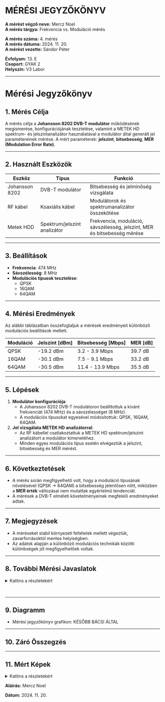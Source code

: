 <html lang="en-US">

  <head>
    <meta charset='utf-8'>
    <meta http-equiv="X-UA-Compatible" content="IE=edge">
    <meta name="viewport" content="width=device-width,maximum-scale=2">
    <link rel="stylesheet" type="text/css" media="screen" href="/jegyzokonyv/assets/css/style.css?v=fd8824f5d621979eab4af03bf6a18efe7538639e">

  </head>

  <body>

<h1 id="mérési-jegyzőkönyv">MÉRÉSI JEGYZŐKÖNYV</h1>

<p><strong>A mérést végző neve:</strong> Mercz Noel<br />
<strong>A mérés tárgya:</strong> Frekvencia vs. Moduláció mérés</p>

<p><strong>A mérés száma:</strong> 4. mérés<br />
<strong>A mérés dátuma:</strong> 2024. 11. 20.<br />
<strong>A mérést vezette:</strong> Sándor Péter</p>

<p><strong>Évfolyam:</strong> 13. E<br />
<strong>Csoport:</strong> GYAK 2<br />
<strong>Helyszín:</strong> V3 Labor</p>

<hr />

<h1 id="mérési-jegyzőkönyv-1">Mérési Jegyzőkönyv</h1>

<h2 id="1-mérés-célja">1. Mérés Célja</h2>
<p>A mérés célja a <strong>Johansson 8202 DVB-T modulátor</strong> működésének megismerése, konfigurációjának tesztelése, valamint a METEK HD spektrum- és jelszintanalizátor használatával a modulátor által generált jel paramétereinek mérése. A mért paraméterek: <strong>jelszint</strong>, <strong>bitsebesség</strong>, <strong>MER (Modulation Error Rate)</strong>.</p>

<hr />

<h2 id="2-használt-eszközök">2. Használt Eszközök</h2>

<table>
  <thead>
    <tr>
      <th>Eszköz</th>
      <th>Típus</th>
      <th>Funkció</th>
    </tr>
  </thead>
  <tbody>
    <tr>
      <td>Johansson 8202</td>
      <td>DVB-T modulátor</td>
      <td>Bitsebesség és jelminőség vizsgálata</td>
    </tr>
    <tr>
      <td>RF kábel</td>
      <td>Koaxiális kábel</td>
      <td>Modulátorok és spektrumanalizátor összekötése</td>
    </tr>
    <tr>
      <td>Metek HDD</td>
      <td>Spektrum/jelszint analizátor</td>
      <td>Frekvencia, moduláció, sávszélesség, jelszint, MER és bitsebesség mérése</td>
    </tr>
  </tbody>
</table>

<hr />

<h2 id="3-beállítások">3. Beállítások</h2>
<ul>
  <li><strong>Frekvencia</strong>: 474 MHz</li>
  <li><strong>Sávszélesség</strong>: 8 MHz</li>
  <li><strong>Modulációs típusok tesztelése</strong>:
    <ul>
      <li>QPSK</li>
      <li>16QAM</li>
      <li>64QAM</li>
    </ul>
  </li>
</ul>

<hr />

<h2 id="4-mérési-eredmények">4. Mérési Eredmények</h2>
<p>Az alábbi táblázatban összefoglaljuk a mérések eredményeit különböző modulációs beállítások mellett.</p>

<table>
  <thead>
    <tr>
      <th><strong>Moduláció</strong></th>
      <th><strong>Jelszint [dBm]</strong></th>
      <th><strong>Bitsebesség [Mbps]</strong></th>
      <th><strong>MER [dB]</strong></th>
    </tr>
  </thead>
  <tbody>
    <tr>
      <td>QPSK</td>
      <td>-19.2 dBm</td>
      <td>3.2 - 3.9 Mbps</td>
      <td>39.7 dB</td>
    </tr>
    <tr>
      <td>16QAM</td>
      <td>-30.1 dBm</td>
      <td>7.5 - 9.1 Mbps</td>
      <td>33.2 dB</td>
    </tr>
    <tr>
      <td>64QAM</td>
      <td>-30.5 dBm</td>
      <td>11.4 - 13.9 Mbps</td>
      <td>35.5 dB</td>
    </tr>
  </tbody>
</table>

<hr />

<h2 id="5-lépések">5. Lépések</h2>
<ol>
  <li><strong>Modulátor konfigurációja</strong>:
    <ul>
      <li>A Johansson 8202 DVB-T modulátoron beállítottuk a kívánt frekvenciát (474 MHz) és a sávszélességet (8 MHz).</li>
      <li>A modulációs típusokat egyesével módosítottuk: QPSK, 16QAM, 64QAM.</li>
    </ul>
  </li>
  <li><strong>Jel vizsgálata METEK HD analizátorral</strong>:
    <ul>
      <li>Az RF kábellel csatlakoztattuk a METEK HD spektrum/jelszint analizátort a modulátor kimenetéhez.</li>
      <li>Minden egyes modulációs típus esetén elvégeztük a jelszint, bitsebesség és MER mérést.</li>
    </ul>
  </li>
</ol>

<hr />

<h2 id="6-következtetések">6. Következtetések</h2>
<ul>
  <li>A mérés során megfigyelhető volt, hogy a moduláció típusának növelésével (QPSK → 64QAM) a bitsebesség jelentősen nőtt, miközben a <strong>MER érték</strong> változásai nem mutattak egyértelmű tendenciát.</li>
  <li>A mérések a DVB-T elméleti követelményeinek megfelelő eredményeket adtak.</li>
</ul>

<hr />

<h2 id="7-megjegyzések">7. Megjegyzések</h2>
<ul>
  <li>A méréseket stabil környezeti feltételek mellett végeztük, zavarforrásoktól mentes helyiségben.</li>
  <li>Az adatok alapján a különböző modulációs technikák közötti különbségek jól megfigyelhetőek voltak.</li>
</ul>

<hr />

<h2 id="8-további-mérési-javaslatok">8. További Mérési Javaslatok</h2>

<details>   

<summary>Kattins a részletekért</summary>   

<h1>Mérési Javaslatok</h1>

    <h2>1. Szélsőséges Jelszint Tesztelése</h2>
    <ul>
        <li><strong>Cél:</strong> Vizsgálni, hogyan viselkedik a rendszer különböző jelszint értékek mellett.</li>
        <li><strong>Lépések:</strong>
            <ol>
                <li>Állítsuk be a jelszintet az RF kimeneten szélsőségesen alacsony és magas értékekre (pl. -60 dBm, -20 dBm).</li>
                <li>Mérjük meg a bitsebességet és a MER-t a kiválasztott modulációs típusok mellett.</li>
            </ol>
        </li>
        <li><strong>Elvárt eredmények:</strong> Magasabb jelszintnél stabilabb adatátvitel, alacsonyabb jelszintnél romló MER és csökkenő bitsebesség.</li>
    </ul>

    <hr />

    <h2>2. Szűkebb és Szélesebb Sávszélesség Hatásai</h2>
    <ul>
        <li><strong>Cél:</strong> Megvizsgálni a sávszélesség változtatásának hatását a jel minőségére és teljesítményére.</li>
        <li><strong>Lépések:</strong>
            <ol>
                <li>Állítsuk be a sávszélességet különböző értékekre (pl. 6 MHz, 7 MHz, 8 MHz).</li>
                <li>Rögzítsük a jelszintet, MER-t és a bitsebességet.</li>
            </ol>
        </li>
        <li><strong>Elvárt eredmények:</strong> Szélesebb sávszélességnél nagyobb bitsebesség, de csökkenhet a MER.</li>
    </ul>

    <hr />

    <h2>3. Zavarforrások Hatása</h2>
    <ul>
        <li><strong>Cél:</strong> Meghatározni, hogy a közeli rádiófrekvenciás zavarok hogyan befolyásolják a jelek minőségét.</li>
        <li><strong>Lépések:</strong>
            <ol>
                <li>Helyezzünk egy zavarforrást (pl. másik RF jeladó) a vizsgált frekvencia közelébe.</li>
                <li>Mérjük meg a jelszintet, MER-t és a bitsebességet különböző távolságokból.</li>
            </ol>
        </li>
        <li><strong>Elvárt eredmények:</strong> Zavarforrás jelenléte csökkentheti a MER-t és növelheti a hibaarányt.</li>
    </ul>

    <hr />

    <h2>4. Moduláció Stabilitásának Vizsgálata Időfüggvényében</h2>
    <ul>
        <li><strong>Cél:</strong> Tesztelni, hogy hosszabb időtartam alatt mennyire stabil a jel különböző modulációs típusok esetén.</li>
        <li><strong>Lépések:</strong>
            <ol>
                <li>Állítsuk be az eszközt egy modulációs típusra (pl. 64QAM).</li>
                <li>Mérjünk jelszintet, MER-t és bitsebességet óránként legalább 12 órán keresztül.</li>
            </ol>
        </li>
        <li><strong>Elvárt eredmények:</strong> Stabil rendszer esetén a paramétereknek változatlannak kell maradniuk.</li>
    </ul>

    <hr />

    <h2>5. Szomszédos Csatornák Vizsgálata</h2>
    <ul>
        <li><strong>Cél:</strong> Megérteni, hogyan befolyásolja a szomszédos csatornák jelenléte a méréseket.</li>
        <li><strong>Lépések:</strong>
            <ol>
                <li>Aktiváljunk egy szomszédos csatornán (pl. 482 MHz vagy 498 MHz) másik DVB-T jelet.</li>
                <li>Mérjük meg a főcsatorna (490 MHz) paramétereit.</li>
            </ol>
        </li>
        <li><strong>Elvárt eredmények:</strong> Növekvő interferencia esetén csökkenhet a MER és romolhat a jel minősége.</li>
    </ul>

    <hr />

    <h2>6. Jelkésleltetés Vizsgálata</h2>
    <ul>
        <li><strong>Cél:</strong> Ellenőrizni a rendszer válaszidejét különböző beállítások mellett.</li>
        <li><strong>Lépések:</strong>
            <ol>
                <li>Állítsunk be eltérő modulációkat és sávszélességeket.</li>
                <li>Mérjük meg a jelkésleltetést (pl. speciális analizátorral vagy műszerekkel).</li>
            </ol>
        </li>
        <li><strong>Elvárt eredmények:</strong> A sávszélesség és moduláció változtatása hatással lehet a késleltetésre.</li>
    </ul>

    <hr />

    <h2>7. Hőmérséklet Hatásának Vizsgálata</h2>
    <ul>
        <li><strong>Cél:</strong> Megérteni, hogyan befolyásolja a környezeti hőmérséklet a rendszer teljesítményét.</li>
        <li><strong>Lépések:</strong>
            <ol>
                <li>Végezze el a méréseket különböző hőmérsékleteken (pl. 0°C, 25°C, 30°C).</li>
                <li>Rögzítse a jelszint, MER és bitsebesség értékeket.</li>
            </ol>
        </li>
        <li><strong>Elvárt eredmények:</strong> Szélsőséges hőmérsékleteken csökkenhet a rendszer stabilitása.</li>
    </ul>  

</details>

<p><br /></p>

<hr />

<h2 id="9-diagramm">9. Diagramm</h2>
<ul>
  <li>Mérési jegyzőkönyv grafikon: 
KÉSŐBB BÁCSI ÁLTAL
</ul>

</li>

<hr />

<h2 id="10-záró-összegzés">10. Záró Összegzés</h2>

<hr />

<h2 id="11-mért-képek">11. Mért Képek</h2>

<details>
<summary>Kattins a részletekért</summary>

<br />

<img src="https://noel-mercz.github.io/Meresijegyzokonyvek/04_meres/kepek/kep1.bmp" />

<br />

<img src="https://noel-mercz.github.io/Meresijegyzokonyvek/04_meres/kepek/kep2.bmp" />

<br />

<img src="https://noel-mercz.github.io/Meresijegyzokonyvek/04_meres/kepek/kep3.bmp" />

<br />

<img src="https://noel-mercz.github.io/Meresijegyzokonyvek/04_meres/kepek/kep4.bmp" />

<br />

<img src="https://noel-mercz.github.io/Meresijegyzokonyvek/04_meres/kepek/kep5.bmp" />

<br />

<img src="https://noel-mercz.github.io/Meresijegyzokonyvek/04_meres/kepek/kep6.bmp" />

<br />


</details>

<p><strong>Aláírás:</strong> Mercz Noel</p>

<p><strong>Dátum:</strong> 2024. 11. 20.</p>
